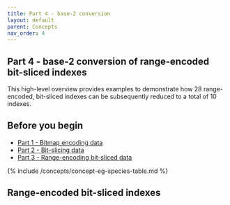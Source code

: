 ```yaml
---
title: Part 4 - base-2 conversion
layout: default
parent: Concepts
nav_order: 4
---
```


## Part 4 - base-2 conversion of range-encoded bit-sliced indexes

This high-level overview provides examples to demonstrate how 28 range-encoded, bit-sliced indexes can be subsequently reduced to a total of 10 indexes.

## Before you begin

* [Part 1 - Bitmap encoding data](/docs/concepts/concept-bitmap-index)
* [Part 2 - Bit-slicing data](/docs/concepts/concept-bit-slicing)
* [Part 3 - Range-encoding bit-sliced data](/docs/concepts/concept-range-encode-bit-slicing)

{% include /concepts/concept-eg-species-table.md %}

## Range-encoded bit-sliced indexes
